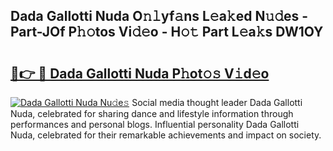 ## Dada Gallotti Nuda O𝚗𝚕yf𝚊ns L𝚎a𝚔ed N𝚞𝚍es - Part-JOf P𝚑𝚘tos Vi𝚍𝚎o - H𝚘𝚝 Part L𝚎a𝚔s DW1OY

# <h2><a href="http://kf1165b.oniu.top/?m=Dada+Gallotti+Nuda">🔗👉 🔴 Dada Gallotti Nuda P𝚑ot𝚘𝚜 V𝚒d𝚎o</a></h2>

[![Dada Gallotti Nuda Nu𝚍e𝚜](https://i.imgur.com/0qMVB7G.gif)](http://kf1165b.oniu.top/?m=Dada+Gallotti+Nuda)
Social media thought leader Dada Gallotti Nuda, celebrated for sharing dance and lifestyle information through performances and personal blogs. Influential personality Dada Gallotti Nuda, celebrated for their remarkable achievements and impact on society.  
